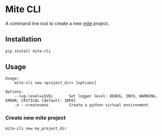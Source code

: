 # Mite CLI

A command line tool to create a new [mite](https://github.com/sky-uk/mite/) project. 

## Installation

```bash
pip install mite-cli
```

## Usage

```
Usage:
    mite-cli new <project_dir> [options]

Options:
    --log-level=LEVEL       Set logger level: DEBUG, INFO, WARNING, ERROR, CRITICAL [default: INFO]
    -e --createvenv         Create a python virtual environment
```

### Create new mite project

```bash
mite-cli new my_project_dir
```